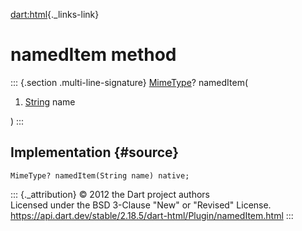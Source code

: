 [dart:html](../../dart-html/dart-html-library){._links-link}

namedItem method
================

::: {.section .multi-line-signature}
[MimeType](../mimetype-class)? namedItem(

1.  [String](../../dart-core/string-class) name

)
:::

Implementation {#source}
--------------

``` {.language-dart data-language="dart"}
MimeType? namedItem(String name) native;
```

::: {._attribution}
© 2012 the Dart project authors\
Licensed under the BSD 3-Clause \"New\" or \"Revised\" License.\
<https://api.dart.dev/stable/2.18.5/dart-html/Plugin/namedItem.html>
:::
